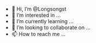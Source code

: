 - 👋 Hi, I’m @Longsongst
- 👀 I’m interested in ...
- 🌱 I’m currently learning ...
- 💞️ I’m looking to collaborate on ...
- 📫 How to reach me ...

<!---
Longsongst/Longsongst is a ✨ special ✨ repository because its `README.md` (this file) appears on your GitHub profile.
You can click the Preview link to take a look at your changes.
--->
